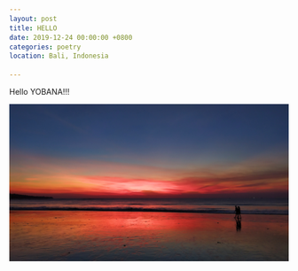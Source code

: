 ```yaml
---
layout: post
title: HELLO
date: 2019-12-24 00:00:00 +0800
categories: poetry
location: Bali, Indonesia

---
```

Hello YOBANA!!!

![](/uploads/IMG_20190903_183529.jpg)